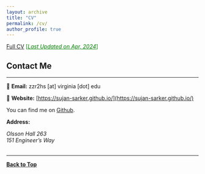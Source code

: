```yaml
---
layout: archive
title: "CV"
permalink: /cv/
author_profile: true
---
```

<!--## Education
-------------
**M.S. in Computer Science and Engineering (CSE)** <br />
Department of Computer Science and Engineering <br />
University of Dhaka (DU) <br />
<span style ="color:blue"> [2016] </span> 
<br /> <br />
**B.Sc. in Computer Science and Engineering (CSE)** <br />
Department of Computer Science and Engineering <br />
University of Dhaka (DU) <br />
<span style ="color:blue"> [2013] </span> 
<br />

## Employment
-------------
**Assistant Professor** <br />
Department of Robotics and Mechatronics Engineering <br />
University of Dhaka (DU) <br />
<span style ="color:blue"> [October 2021 - Present] </span> 
<br /><br />
**Lecturer** <br />
Department of Robotics and Mechatronics Engineering <br />
University of Dhaka (DU) <br />
<span style ="color:blue"> [November 2018 - September 2021] </span> 
<br /><br />
**Assistant Professor** <br />
Department of Computer Science and Engineering <br />
Ahsanullah University of Science and Technology (AUST) <br />
<span style ="color:blue"> [April 2018 - October 2018] </span> 
<br /><br />
**Lecturer** <br />
Department of Computer Science and Engineering <br />
Ahsanullah University of Science and Technology (AUST) <br />
<span style ="color:blue"> [October 2014 - March 2018] </span> 
<br /><br />
**Trainee Software Engineer** <br />
Therap Services, LLC, Dhaka <br />
<span style ="color:blue"> [April 2014 - June 2014] </span> 
<br /> <br />
-->
[Full CV](https://sujan-sarker.github.io/files/resume_sujan.pdf) <span style ="color:Green"> [<ins>*Last Updated on Apr, 2024*</ins>] </span>

## Contact Me
-------------

📧 **Email:** zzr2hs [at] virginia [dot] edu <br /> 

📒 **Website:** [https://sujan-sarker.github.io/](https://sujan-sarker.github.io/) <br />

You can find me on [Github](https://github.com/sujan-sarker).


**Address:**
<address>
Olsson Hall 263 <br />
151 Engineer’s Way <br />
</address> 
<br /> 
<!--<iframe src="https://www.google.com/maps/embed?pb=!1m18!1m12!1m3!1d3652.524703274322!2d90.39505751370858!3d23.728661484600106!2m3!1f0!2f0!3f0!3m2!1i1024!2i768!4f13.1!3m3!1m2!1s0x3755b8e8c03d3fb5%3A0x103f3f66abb57714!2sRobotics%20And%20Mechatronics%20Engineering%2C%20University%20of%20Dhaka!5e0!3m2!1sen!2sbd!4v1637428725795!5m2!1sen!2sbd" width="600" height="450" style="border:0;" allowfullscreen="" loading="lazy"></iframe>-->

----------------------------------------

[**Back to Top**](#)
